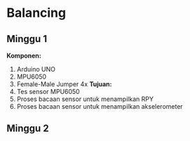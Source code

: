 # Balancing

## Minggu 1

**Komponen:** 
1. Arduino UNO
2. MPU6050
3. Female-Male Jumper 4x
**Tujuan:**
1. Tes sensor MPU6050
2. Proses bacaan sensor untuk menampilkan RPY
3. Proses bacaan sensor untuk menampilkan akselerometer

## Minggu 2
